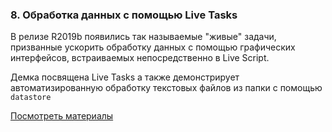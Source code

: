 ### 8. Обработка данных с помощью Live Tasks

В релизе R2019b появились так называемые "живые" задачи, призванные ускорить обработку данных с помощью графических интерфейсов, встраиваемых непосредственно в Live Script.

Демка посвящена Live Tasks а также демонстрирует автоматизированную обработку текстовых файлов из папки с помощью `datastore`

[Посмотреть материалы](https://github.com/ETMC-Exponenta/Data-Analysis-in-MATLAB-2018/blob/master/8_Live_Tasks/live_tasks_processing.pdf)
